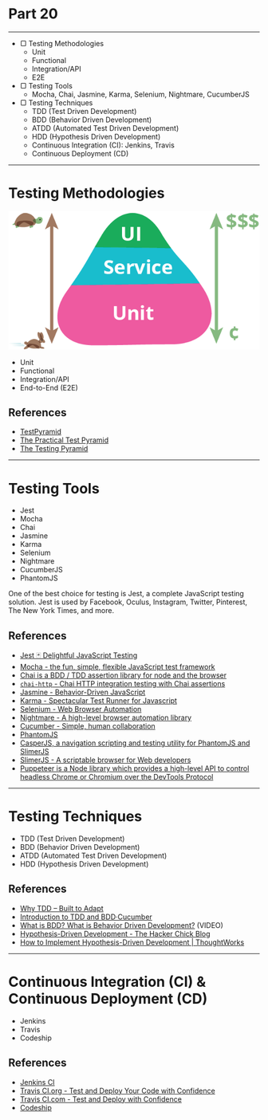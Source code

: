 # Part 20

---

* ▢ Testing Methodologies
  * Unit
  * Functional
  * Integration/API
  * E2E
* ▢ Testing Tools
  * Mocha, Chai, Jasmine, Karma, Selenium, Nightmare, CucumberJS
* ▢ Testing Techniques
  * TDD (Test Driven Development)
  * BDD (Behavior Driven Development)
  * ATDD (Automated Test Driven Development)
  * HDD (Hypothesis Driven Development)
  * Continuous Integration (CI): Jenkins, Travis
  * Continuous Deployment (CD)

---

# Testing Methodologies

![](./assets/test-pyramid.png)

* Unit
* Functional
* Integration/API
* End-to-End (E2E)

## References

* [TestPyramid](https://martinfowler.com/bliki/TestPyramid.html)
* [The Practical Test Pyramid](https://martinfowler.com/articles/practical-test-pyramid.html)
* [The Testing Pyramid](http://www.agilenutshell.com/episodes/41-testing-pyramid)

---

# Testing Tools

* Jest
* Mocha
* Chai
* Jasmine
* Karma
* Selenium
* Nightmare
* CucumberJS
* PhantomJS

One of the best choice for testing is Jest, a complete JavaScript testing solution. Jest is used by Facebook, Oculus, Instagram, Twitter, Pinterest, The New York Times, and more.

## References

* [Jest 🃏 Delightful JavaScript Testing](https://facebook.github.io/jest)
* [Mocha - the fun, simple, flexible JavaScript test framework](https://mochajs.org)
* [Chai is a BDD / TDD assertion library for node and the browser](http://www.chaijs.com)
* [`chai-http` - Chai HTTP integration testing with Chai assertions](https://npm.im/chai-http)
* [Jasmine - Behavior-Driven JavaScript](https://jasmine.github.io)
* [Karma - Spectacular Test Runner for Javascript](https://karma-runner.github.io)
* [Selenium - Web Browser Automation](https://www.seleniumhq.org)
* [Nightmare - A high-level browser automation library](http://www.nightmarejs.org)
* [Cucumber - Simple, human collaboration](https://cucumber.io)
* [PhantomJS](http://phantomjs.org)
* [CasperJS, a navigation scripting and testing utility for PhantomJS and SlimerJS](http://casperjs.org)
* [SlimerJS - A scriptable browser for Web developers](https://slimerjs.org)
* [Puppeteer is a Node library which provides a high-level API to control headless Chrome or Chromium over the DevTools Protocol](https://developers.google.com/web/tools/puppeteer)

---

# Testing Techniques

* TDD (Test Driven Development)
* BDD (Behavior Driven Development)
* ATDD (Automated Test Driven Development)
* HDD (Hypothesis Driven Development)

## References

* [Why TDD – Built to Adapt](https://builttoadapt.io/why-tdd-489fdcdda05e)
* [Introduction to TDD and BDD·Cucumber](https://cucumber.io/blog/2017/05/15/intro-to-bdd-and-tdd)
* [What is BDD? What is Behavior Driven Development?](https://www.youtube.com/watch?v=VS6EEUVZGLE) (VIDEO)
* [Hypothesis-Driven Development - The Hacker Chick Blog](https://hackerchick.com/hypothesis-driven-development)
* [How to Implement Hypothesis-Driven Development | ThoughtWorks](https://www.thoughtworks.com/insights/blog/how-implement-hypothesis-driven-development)

---

# Continuous Integration (CI) & Continuous Deployment (CD)

* Jenkins
* Travis
* Codeship

## References

* [Jenkins CI](https://jenkins.io)
* [Travis CI.org - Test and Deploy Your Code with Confidence](https://travis-ci.org)
* [Travis CI.com - Test and Deploy with Confidence](https://travis-ci.com)
* [Codeship](https://codeship.com)
